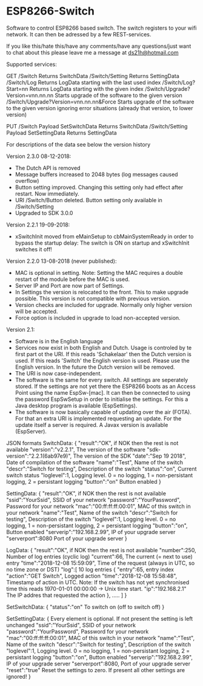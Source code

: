# ESP8266-Switch

Software to control ESP8266 based switch.
The switch registers to your wifi network. It can then be adressed by a few REST-services.

If you like this/hate this/have any comments/have any questions/just want to chat about this please leave me a message at ds21h@hotmail.com

Supported services:

GET
	/Switch
		Returns SwitchData
	/Switch/Setting
		Returns SettingData
	/Switch/Log
		Returns LogData starting with the last used index
	/Switch/Log?Start=nn
		Returns LogData starting with the given index
	/Switch/Upgrade?Version=vnn.nn.nn
		Starts upgrade of the software to the given version
	/Switch/Upgrade?Version=vnn.nn.nn&Force
		Starts upgrade of the software to the given version ignoring error situations (already that version, to lower version)
	
PUT
	/Switch
		Payload SetSwitchData
		Returns SwitchData
	/Switch/Setting
		Payload SetSettingData
		Returns SettingData
	
For descriptions of the data see below the version history


Version 2.3.0 08-12-2018:
- The Dutch API is removed
- Message buffers increased to 2048 bytes (log messages caused overflow)
- Button setting improved. Changing this setting only had effect after restart. Now immediately.
- URI /Switch/Button deleted. Button setting only available in /Switch/Setting
- Upgraded to SDK 3.0.0

Version 2.2.1 19-09-2018:
- xSwitchInit moved from eMainSetup to cbMainSystemReady in order to bypass the startup delay: The switch is ON on startup and xSwitchInit switches it off!

Version 2.2.0 13-08-2018 (never published):
- MAC is optional in setting. Note: Setting the MAC requires a double restart of the module before the MAC is used.
- Server IP and Port are now part of Settings.
- In Settings the version is relocated to the front. This to make upgrade possible. This version is not compatible with previous version.
- Version checks are included for upgrade. Normally only higher version will be accepted.
- Force option is included in upgrade to load non-accepted version.

Version 2.1:
  - Software is in the English language
  - Services now exist in both English and Dutch. Usage is controled by te first part ot the URI. If this reads 'Schakelaar' then the Dutch version is used. If this reads 'Switch' the English version is used. Please use the English version. In the future the Dutch version will be removed.
  - The URI is now case-independent.
  - The software is the same for every switch. All settings are seperately stored. If the settings are not yet there the ESP8266 boots as an Access Point using the name EspSw-[mac]. It can then be connected to using the password EspSwSetup in order to initialise the settings. For this a Java desktop program is available (EspSettings).
  - The software is now basically capable of updating over the air (FOTA). For that an extra URI is implemented requesting an update. For the update itself a server is required. A Javax version is available (EspServer).
  
JSON formats
SwitchData:
{
"result":"OK",							if NOK then the rest is not available
"version":"v2.2.1",						The version of the software
"sdk-version":"2.2.1(6ab97e9)",			The version of the SDK
"date":"Sep 19 2018",					Date of compilation of the software
"name":"Test",							Name of the switch 
"descr":"Switch for testing",			Description of the switch
"status":"on",							Current switch status
"loglevel":1,							Logging level. 0 = no logging, 1 = non-persistant logging, 2 = persistant logging
"button":"on"							Button enabled
}

SettingData:
{
"result":"OK",							if NOK then the rest is not available
"ssid":"YourSsid",						SSID of your network
"password":"YourPassword",				Password for your network
"mac":"00:ff:ff:ff:00:01",				MAC of this switch in your network
"name":"Test",							Name of the switch
"descr":"Switch for testing",			Description of the switch
"loglevel":1,							Logging level. 0 = no logging, 1 = non-persistant logging, 2 = persistant logging
"button":"on",							Button enabled
"serverip":"192.168.2.99",				IP of your upgrade server
"serverport":8080						Port of your upgrade server
}

LogData:
{
"result":"OK",							if NOK then the rest is not available
"number":250,							Number of log entries (cyclic log)
"current":66,							The current (= next to use) entry
"time":"2018-12-08 15:59:09",			Time of the request (always in UTC, so no time zone or DST)
"log":[									10 log entries
{
"entry":65,								entry index
"action":"GET Switch",					Logged action
"time":"2018-12-08 15:58:48",			Timestamp of action in UTC. Note: If the switch has not yet synchronised time this reads 1970-01-01 00:00:00 -> Unix time start.
"ip":"192.168.2.1"						The IP addres that requested the action
},
.....
]
}

SetSwitchData:
{
"status":"on"							To switch on (off to switch off)
}

SetSettingData:
{										Every element is optional. If not present the setting is left unchanged
"ssid":"YourSsid",						SSID of your network
"password":"YourPassword",				Password for your network
"mac":"00:ff:ff:ff:00:01",				MAC of this switch in your network
"name":"Test",							Name of the switch
"descr":"Switch for testing",			Description of the switch
"loglevel":1,							Logging level. 0 = no logging, 1 = non-persistant logging, 2 = persistant logging
"button":"on",							Button enabled
"serverip":"192.168.2.99",				IP of your upgrade server
"serverport":8080,						Port of your upgrade server
"reset":"true"							Reset the settings to zero. If present all other settings are ignored!
}
